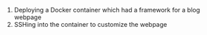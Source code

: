 1. Deploying a Docker container which had a framework for a blog webpage
2. SSHing  into the container to customize the webpage
